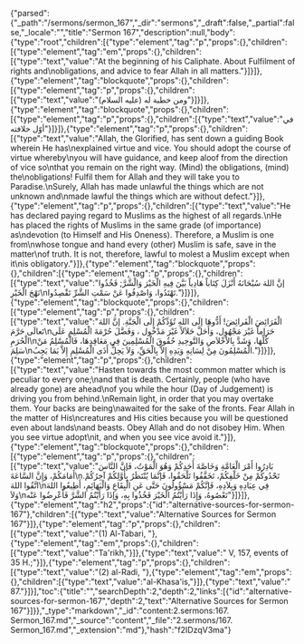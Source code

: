 {"parsed":{"_path":"/sermons/sermon_167","_dir":"sermons","_draft":false,"_partial":false,"_locale":"","title":"Sermon 167","description":null,"body":{"type":"root","children":[{"type":"element","tag":"p","props":{},"children":[{"type":"element","tag":"em","props":{},"children":[{"type":"text","value":"At the beginning of his Caliphate. About Fulfilment of rights and\nobligations, and advice to fear Allah in all matters."}]}]},{"type":"element","tag":"blockquote","props":{},"children":[{"type":"element","tag":"p","props":{},"children":[{"type":"text","value":"ومن خطبة له (عليه السلام)"}]}]},{"type":"element","tag":"blockquote","props":{},"children":[{"type":"element","tag":"p","props":{},"children":[{"type":"text","value":"في أوّل خلافته"}]}]},{"type":"element","tag":"p","props":{},"children":[{"type":"text","value":"Allah, the Glorified, has sent down a guiding Book wherein He has\nexplained virtue and vice. You should adopt the course of virtue whereby\nyou will have guidance, and keep aloof from the direction of vice so\nthat you remain on the right way. (Mind) the obligations, (mind) the\nobligations! Fulfil them for Allah and they will take you to Paradise.\nSurely, Allah has made unlawful the things which are not unknown and\nmade lawful the things which are without defect."}]},{"type":"element","tag":"p","props":{},"children":[{"type":"text","value":"He has declared paying regard to Muslims as the highest of all regards.\nHe has placed the rights of Muslims in the same grade (of importance) as\ndevotion (to Himself and His Oneness). Therefore, a Muslim is one from\nwhose tongue and hand every (other) Muslim is safe, save in the matter\nof truth. It is not, therefore, lawful to molest a Muslim except when it\nis obligatory."}]},{"type":"element","tag":"blockquote","props":{},"children":[{"type":"element","tag":"p","props":{},"children":[{"type":"text","value":"إنَّ اللهَ سُبْحَانَهُ أَنْزَلَ كِتَاباً هَادِياً بَيَّنَ فِيهِ الْخَيْرَ وَالْشَّرَّ; فَخُذُوا نَهْجَ الْخَيْرِ\nتَهْتَدُوا، وَاصْدِفُوا عَنْ سَمْتِ الشَّرِّ تَقْصِدُوا."}]}]},{"type":"element","tag":"blockquote","props":{},"children":[{"type":"element","tag":"p","props":{},"children":[{"type":"text","value":"الْفَرَائِضَ الْفَرائِضَ! أَدُّوهَا إلَى اللهِ تُؤَدِّكُمْ إِلَى الْجَنَّةِ. إنَّ اللهَ تَعالَى حَرَّمَ\nحَرَاماً غَيْرَ مَجْهُول، وَأَحَلَّ حَلاَلاً غَيْرَ مَدْخُول ، وَفَضَّلَ حُرْمَةَ الْمُسْلِمِ عَلَى الْحُرَمِ\nكُلِّهَا، وَشَدَّ بِالاْخْلاَصِ وَالتَّوحِيدِ حُقُوقَ الْمُسْلِمِينَ فِي مَعَاقِدِهَا، فَالْمُسْلِمُ مَنْ سَلِمَ\nالْمُسْلِمُونَ مِنْ لِسَانِهِ وَيَدِهِ إِلاَّ بِالْحَقِّ، وَلاَ يَحِلُّ أَذَى الْمُسْلِمِ إِلاَّ بَمَا يَجِبُ."}]}]},{"type":"element","tag":"p","props":{},"children":[{"type":"text","value":"Hasten towards the most common matter which is peculiar to every one;\nand that is death. Certainly, people (who have already gone) are ahead\nof you while the hour (Day of Judgement) is driving you from behind.\nRemain light, in order that you may overtake them. Your backs are being\nawaited for the sake of the fronts. Fear Allah in the matter of His\ncreatures and His cities because you will be questioned even about lands\nand beasts. Obey Allah and do not disobey Him. When you see virtue adopt\nit, and when you see vice avoid it."}]},{"type":"element","tag":"blockquote","props":{},"children":[{"type":"element","tag":"p","props":{},"children":[{"type":"text","value":"بَادِرُوا أَمْرَ الْعَامَّةِ وَخَاصَّةَ أَحَدِكُمْ وَهُوَ الْمَوْتُ، فَإنَّ النَّاسَ أَمَامَكُمْ، وَإِنَّ السَّاعَةَ\nتَحْدُوكُمْ مِنْ خَلْفِكُمْ، تَخَفَّفُوا تَلْحَقُوا، فَإنَّمَا يُنْتَظَرُ بِأَوَّلِكُمْ آخِرُكُمْ. اتَّقُوا اللهَ\nفِي عِبَادِهِ وَبِلاَدِهِ، فَإنَّكُمْ مَسْؤُولُونَ حَتَّى عَنِ الْبِقَاعِ وَالْبَهَائِمِ، أَطِيعُوا اللهَ وَلاَ\nتَعْصُوهُ، وَإِذَا رَأَيْتُمُ الْخَيْرَ فَخُذُوا بِهِ، وَإذَا رَأَيْتُمُ الشَّرَّ فَأَعْرِضُوا عَنْه"}]}]},{"type":"element","tag":"h2","props":{"id":"alternative-sources-for-sermon-167"},"children":[{"type":"text","value":"Alternative Sources for Sermon 167"}]},{"type":"element","tag":"p","props":{},"children":[{"type":"text","value":"(1) Al-Tabari, "},{"type":"element","tag":"em","props":{},"children":[{"type":"text","value":"Ta'rikh,"}]},{"type":"text","value":" V, 157, events of 35 H.;"}]},{"type":"element","tag":"p","props":{},"children":[{"type":"text","value":"(2) al-Radi, "},{"type":"element","tag":"em","props":{},"children":[{"type":"text","value":"al-Khasa'is,"}]},{"type":"text","value":" 87."}]}],"toc":{"title":"","searchDepth":2,"depth":2,"links":[{"id":"alternative-sources-for-sermon-167","depth":2,"text":"Alternative Sources for Sermon 167"}]}},"_type":"markdown","_id":"content:2.sermons:167. Sermon_167.md","_source":"content","_file":"2.sermons/167. Sermon_167.md","_extension":"md"},"hash":"f2IDzqV3ma"}